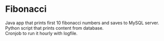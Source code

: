 # Fibonacci
Java app that prints first 10 fibonacci numbers and saves to MySQL server.  
Python script that prints content from database.  
Cronjob to run it hourly with logfile. 
